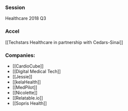 
### Session
Healthcare 2018 Q3

### Accel
[[Techstars Healthcare in partnership with Cedars-Sinai]]

### Companies:
- [[CardioCube]]
- [[Digital Medical Tech]]
- [[Jessie]]
- [[kelaHealth]]
- [[MedPilot]]
- [[Nicolette]]
- [[Relatable.io]]
- [[Sopris Health]]


